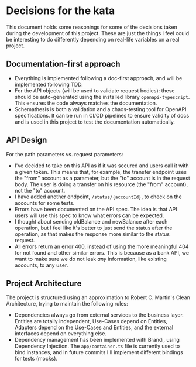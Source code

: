 # Decisions for the kata

This document holds some reasonings for some of the decisions taken during the 
development of this project. These are just the things I feel could be 
interesting to do differently depending on real-life variables on a real 
project.

## Documentation-first approach

* Everything is implemented following a doc-first approach, and will be
  implemented following TDD.
* For the API objects (will be used to validate request bodies): these should be
  auto-generated using the installed library `openapi-typescript`. This ensures
  the code always matches the documentation.
* Schemathesis is both a validation and a chaos-testing tool for OpenAPI
  specifications. It can be run in CI/CD pipelines to ensure validity of docs
  and is used in this project to test the documentation automatically. 

## API Design

For the path parameters vs. request parameters:

* I've decided to take on this API as if it was secured and users call it with 
  a given token. This means that, for example, the transfer endpoint uses the 
  "from" account as a parameter, but the "to" account is in the request body.
  The user is doing a transfer on his resource (the "from" account), not the 
  "to" account.
* I have added another endpoint, `/status/{accountId}`, to check on the
  accounts for some tests.
* Errors have been documented on the API spec. The idea is that API users will
  use this spec to know what errors can be expected. 
* I thought about sending oldBalance and newBalance after each operation, but I
  feel like it's better to just send the status after the operation, as that
  makes the response more similar to the status request.
* All errors return an error 400, instead of using the more meaningful 404 for
  not found and other similar errors. This is because as a bank API, we want to
  make sure we do not leak *any* information, like existing accounts, to any
  user.

## Project Architecture

The project is structured using an approximation to Robert C. Martin's Clean
Architecture, trying to maintain the following rules:

* Dependencies always go from external services to the business layer. Entities
  are totally independent, Use-Cases depend on Entities, Adapters depend on the
  Use-Cases and Entities, and the external interfaces depend on everything else.
* Dependency management has been implemented with Brandi, using Dependency
  Injection. The `app/container.ts` file is currently used to bind instances,
  and in future commits I'll implement different bindings for tests (mocks).
